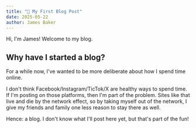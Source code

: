 ```yaml
---
title: "👋 My First Blog Post"
date: 2025-05-22
author: James Baker
---
```


Hi, I'm James! Welcome to my blog.

## Why have I started a blog?

For a while now, I've wanted to be more deliberate about how I spend time online. 

I don't think Facebook/Instagram/TicTok/X are healthy ways to spend time. If I'm posting on those 
platforms, then I'm part of the problem. Sites like that live and die by the network effect, so by 
taking myself out of the network, I give my friends and family one less reason to stay there as well.

Hence: a blog. I don't know what I'll post here yet, but that's part of the fun!
